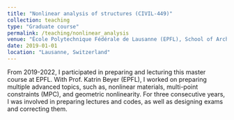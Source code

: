 ```yaml
---
title: "Nonlinear analysis of structures (CIVIL-449)"
collection: teaching
type: "Graduate course"
permalink: /teaching/nonlinear_analysis
venue: "École Polytechnique Fédérale de Lausanne (EPFL), School of Architecture, Civil and Environmental Engineering (ENAC)"
date: 2019-01-01
location: "Lausanne, Switzerland"
---
```


From 2019-2022, I participated in preparing and lecturing this master course at EPFL. With Prof. Katrin Beyer (EPFL), I worked on preparing multiple advanced topics, such as, nonlinear materials, multi-point constraints (MPC), and geometric nonlinearity. For three consecutive years, I was involved in preparing lectures and codes, as well as designing exams and correcting them.
